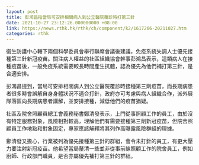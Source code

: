 ```yaml
---
layout: post
title: 彭鴻昌指當局可安排相關病人到公立醫院覆診時打第三針
date: 2021-10-27 23:12:26.000000000 +08:00
link: https://news.rthk.hk/rthk/ch/component/k2/1617266-20211027.htm
categories: rthk
---
```


衞生防護中心轄下兩個科學委員會舉行聯席會議後建議，免疫系統失調人士優先接種第三針新冠疫苗。關注病人權益的社區組織協會幹事彭鴻昌表示，這類病人在接種疫苗後，一般免疫系統需要較長時間產生抗體，認為優先為他們補打第三針，是合適安排。

彭鴻昌提到，當局可安排相關病人到公立醫院覆診時接種第三劑疫苗，而長期病患者很多時會誤解自身身體狀況不適合打針，政府亦可考慮與病人組織合作，派外展隊落區向長期病患者講解，並安排接種，減低他們的疫苗猶疑。

社區及院舍照顧員總工會義務秘書鄭清發表示，上門從事照顧工作的員工，由於沒有特定服務對象，風險相對較高，理解他們有需要接種第三劑新冠疫苗，但院舍照顧員工作地點和對象固定，專家應該解釋將其列作高曝露風險群組的理據。

鄭清發又擔心，行業被列為優先接種第三針的群組，會令未打針的員工，有更大壓力要注射新冠疫苗。他希望當局釐清一些並非從事前線照顧工作的院舍員工，例如廚師、行政部門職員，是否亦屬優先補打第三針的群組。
